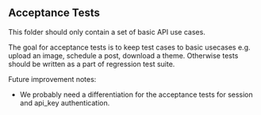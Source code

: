 ## Acceptance Tests

This folder should only contain a set of basic API use cases.

The goal for acceptance tests is to keep test cases to basic usecases e.g. upload an image, schedule a post, download a theme. Otherwise tests should be written as a part of regression test suite.

Future improvement notes:
- We probably need a differentiation for the acceptance tests for session and api_key authentication.
